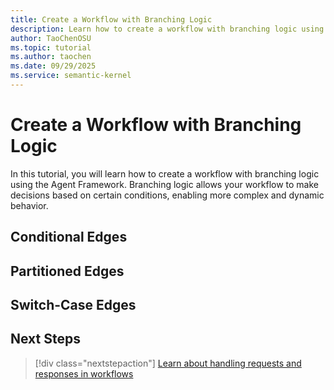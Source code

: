 ```yaml
---
title: Create a Workflow with Branching Logic
description: Learn how to create a workflow with branching logic using the Agent Framework.
author: TaoChenOSU
ms.topic: tutorial
ms.author: taochen
ms.date: 09/29/2025
ms.service: semantic-kernel
---
```


# Create a Workflow with Branching Logic

In this tutorial, you will learn how to create a workflow with branching logic using the Agent Framework. Branching logic allows your workflow to make decisions based on certain conditions, enabling more complex and dynamic behavior.

## Conditional Edges

## Partitioned Edges

## Switch-Case Edges

## Next Steps

> [!div class="nextstepaction"]
> [Learn about handling requests and responses in workflows](requests-and-responses.md)
